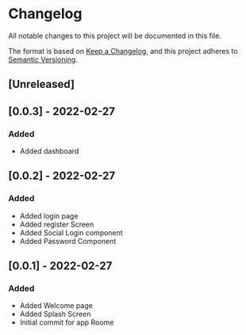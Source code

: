# Changelog
All notable changes to this project will be documented in this file.

The format is based on [Keep a Changelog](https://keepachangelog.com/en/1.0.0/),
and this project adheres to [Semantic Versioning](https://semver.org/spec/v2.0.0.html).

## [Unreleased]

## [0.0.3] - 2022-02-27
### Added
- Added dashboard

## [0.0.2] - 2022-02-27
### Added
- Added login page
- Added register Screen
- Added Social Login component
- Added Password Component

## [0.0.1] - 2022-02-27
### Added
- Added Welcome page
- Added Splash Screen
- Initial commit for app Roome
